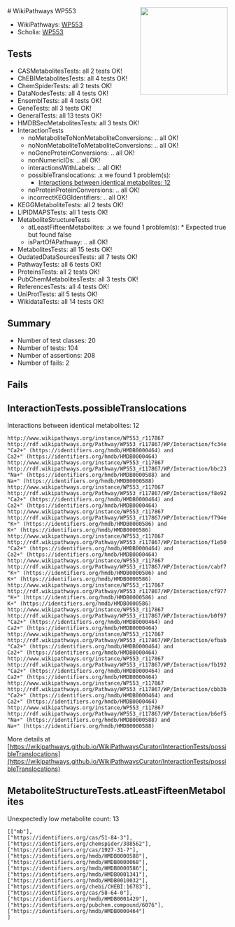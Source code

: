 <img style="float: right; width: 200px" src="https://upload.wikimedia.org/wikipedia/commons/thumb/8/83/Wplogo_with_text_500.png/640px-Wplogo_with_text_500.png" />
# WikiPathways WP553

* WikiPathways: [WP553](https://new.wikipathways.org/pathways/WP553)
* Scholia: [WP553](https://scholia.toolforge.org/wikipathways/WP553)
## Tests
* CASMetabolitesTests: all 2 tests OK!
* ChEBIMetabolitesTests: all 4 tests OK!
* ChemSpiderTests: all 2 tests OK!
* DataNodesTests: all 4 tests OK!
* EnsemblTests: all 4 tests OK!
* GeneTests: all 3 tests OK!
* GeneralTests: all 13 tests OK!
* HMDBSecMetabolitesTests: all 3 tests OK!
* InteractionTests
    * noMetaboliteToNonMetaboliteConversions: .. all OK!
    * noNonMetaboliteToMetaboliteConversions: .. all OK!
    * noGeneProteinConversions: .. all OK!
    * nonNumericIDs: .. all OK!
    * interactionsWithLabels: .. all OK!
    * possibleTranslocations: .x we found 1 problem(s):
        * [Interactions between identical metabolites: 12](#dc76dfee)
    * noProteinProteinConversions: .. all OK!
    * incorrectKEGGIdentifiers: .. all OK!
* KEGGMetaboliteTests: all 2 tests OK!
* LIPIDMAPSTests: all 1 tests OK!
* MetaboliteStructureTests
    * atLeastFifteenMetabolites: .x we found 1 problem(s):
            * Expected true but found false
    * isPartOfAPathway: .. all OK!
* MetabolitesTests: all 15 tests OK!
* OudatedDataSourcesTests: all 7 tests OK!
* PathwayTests: all 6 tests OK!
* ProteinsTests: all 2 tests OK!
* PubChemMetabolitesTests: all 3 tests OK!
* ReferencesTests: all 4 tests OK!
* UniProtTests: all 5 tests OK!
* WikidataTests: all 14 tests OK!


## Summary

* Number of test classes: 20
* Number of tests: 104
* Number of assertions: 208
* Number of fails: 2

## Fails

<a name="dc76dfee" />

## InteractionTests.possibleTranslocations

Interactions between identical metabolites: 12
```
http://www.wikipathways.org/instance/WP553_r117867 http://rdf.wikipathways.org/Pathway/WP553_r117867/WP/Interaction/fc34e "Ca2+" (https://identifiers.org/hmdb/HMDB0000464) and 
Ca2+" (https://identifiers.org/hmdb/HMDB0000464)
http://www.wikipathways.org/instance/WP553_r117867 http://rdf.wikipathways.org/Pathway/WP553_r117867/WP/Interaction/bbc23 "Na+" (https://identifiers.org/hmdb/HMDB0000588) and 
Na+" (https://identifiers.org/hmdb/HMDB0000588)
http://www.wikipathways.org/instance/WP553_r117867 http://rdf.wikipathways.org/Pathway/WP553_r117867/WP/Interaction/f8e92 "Ca2+" (https://identifiers.org/hmdb/HMDB0000464) and 
Ca2+" (https://identifiers.org/hmdb/HMDB0000464)
http://www.wikipathways.org/instance/WP553_r117867 http://rdf.wikipathways.org/Pathway/WP553_r117867/WP/Interaction/f794e "K+" (https://identifiers.org/hmdb/HMDB0000586) and 
K+" (https://identifiers.org/hmdb/HMDB0000586)
http://www.wikipathways.org/instance/WP553_r117867 http://rdf.wikipathways.org/Pathway/WP553_r117867/WP/Interaction/f1e50 "Ca2+" (https://identifiers.org/hmdb/HMDB0000464) and 
Ca2+" (https://identifiers.org/hmdb/HMDB0000464)
http://www.wikipathways.org/instance/WP553_r117867 http://rdf.wikipathways.org/Pathway/WP553_r117867/WP/Interaction/cabf7 "K+" (https://identifiers.org/hmdb/HMDB0000586) and 
K+" (https://identifiers.org/hmdb/HMDB0000586)
http://www.wikipathways.org/instance/WP553_r117867 http://rdf.wikipathways.org/Pathway/WP553_r117867/WP/Interaction/cf977 "K+" (https://identifiers.org/hmdb/HMDB0000586) and 
K+" (https://identifiers.org/hmdb/HMDB0000586)
http://www.wikipathways.org/instance/WP553_r117867 http://rdf.wikipathways.org/Pathway/WP553_r117867/WP/Interaction/b0f97 "Ca2+" (https://identifiers.org/hmdb/HMDB0000464) and 
Ca2+" (https://identifiers.org/hmdb/HMDB0000464)
http://www.wikipathways.org/instance/WP553_r117867 http://rdf.wikipathways.org/Pathway/WP553_r117867/WP/Interaction/efbab "Ca2+" (https://identifiers.org/hmdb/HMDB0000464) and 
Ca2+" (https://identifiers.org/hmdb/HMDB0000464)
http://www.wikipathways.org/instance/WP553_r117867 http://rdf.wikipathways.org/Pathway/WP553_r117867/WP/Interaction/fb192 "Ca2+" (https://identifiers.org/hmdb/HMDB0000464) and 
Ca2+" (https://identifiers.org/hmdb/HMDB0000464)
http://www.wikipathways.org/instance/WP553_r117867 http://rdf.wikipathways.org/Pathway/WP553_r117867/WP/Interaction/cbb3b "Ca2+" (https://identifiers.org/hmdb/HMDB0000464) and 
Ca2+" (https://identifiers.org/hmdb/HMDB0000464)
http://www.wikipathways.org/instance/WP553_r117867 http://rdf.wikipathways.org/Pathway/WP553_r117867/WP/Interaction/b6ef5 "Na+" (https://identifiers.org/hmdb/HMDB0000588) and 
Na+" (https://identifiers.org/hmdb/HMDB0000588)
```

More details at [https://wikipathways.github.io/WikiPathwaysCurator/InteractionTests/possibleTranslocations](https://wikipathways.github.io/WikiPathwaysCurator/InteractionTests/possibleTranslocations)

<a name="3b0f93c3" />

## MetaboliteStructureTests.atLeastFifteenMetabolites

Unexpectedly low metabolite count: 13

```
[["mb"],
["https://identifiers.org/cas/51-84-3"],
["https://identifiers.org/chemspider/388562"],
["https://identifiers.org/cas/1927-31-7"],
["https://identifiers.org/hmdb/HMDB0000588"],
["https://identifiers.org/hmdb/HMDB0000068"],
["https://identifiers.org/hmdb/HMDB0000586"],
["https://identifiers.org/hmdb/HMDB0001341"],
["https://identifiers.org/hmdb/HMDB0010032"],
["https://identifiers.org/chebi/CHEBI:16783"],
["https://identifiers.org/cas/58-64-0"],
["https://identifiers.org/hmdb/HMDB0001429"],
["https://identifiers.org/pubchem.compound/6076"],
["https://identifiers.org/hmdb/HMDB0000464"]
]
```

